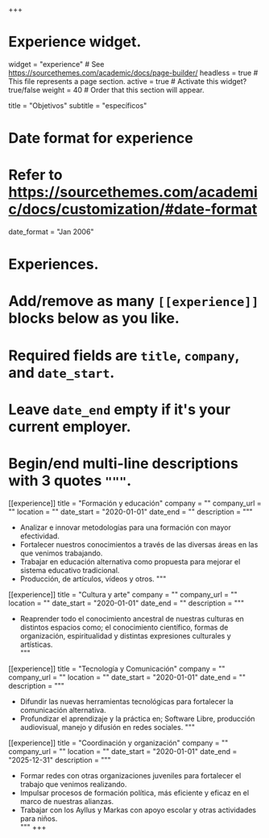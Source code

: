+++
# Experience widget.
widget = "experience"  # See https://sourcethemes.com/academic/docs/page-builder/
headless = true  # This file represents a page section.
active = true  # Activate this widget? true/false
weight = 40  # Order that this section will appear.

title = "Objetivos"
subtitle = "específicos"

# Date format for experience
#   Refer to https://sourcethemes.com/academic/docs/customization/#date-format
date_format = "Jan 2006"

# Experiences.
#   Add/remove as many `[[experience]]` blocks below as you like.
#   Required fields are `title`, `company`, and `date_start`.
#   Leave `date_end` empty if it's your current employer.
#   Begin/end multi-line descriptions with 3 quotes `"""`.
[[experience]]
  title = "Formación y educación"
  company = ""
  company_url = ""
  location = ""
  date_start = "2020-01-01"
  date_end = ""
  description = """
  * Analizar e innovar metodologías para una formación con mayor efectividad.
  * Fortalecer nuestros conocimientos a través de las diversas áreas en las que venimos
trabajando.
  * Trabajar en educación alternativa como propuesta para mejorar el sistema educativo
tradicional.
  * Producción, de artículos, vídeos y otros.
  """

[[experience]]
  title = "Cultura y arte"
  company = ""
  company_url = ""
  location = ""
  date_start = "2020-01-01"
  date_end = ""
  description = """
  * Reaprender todo el conocimiento ancestral de nuestras culturas en distintos espacios como; el conocimiento científico, formas de organización, espiritualidad y distintas expresiones culturales y artísticas.  
"""

[[experience]]
  title = "Tecnología y Comunicación"
  company = ""
  company_url = ""
  location = ""
  date_start = "2020-01-01"
  date_end = ""
  description = """
  * Difundir las nuevas herramientas tecnológicas para fortalecer la comunicación alternativa.
  * Profundizar el aprendizaje y la práctica en; Software Libre, producción audiovisual, manejo
y difusión en redes sociales.
"""

[[experience]]
  title = "Coordinación y organización"
  company = ""
  company_url = ""
  location = ""
  date_start = "2020-01-01"
  date_end = "2025-12-31"
  description = """
  * Formar redes con otras organizaciones juveniles para fortalecer el trabajo que venimos
realizando.
  * Impulsar procesos de formación política, más eficiente y eficaz en el marco de nuestras
alianzas.
  * Trabajar con los Ayllus y Markas con apoyo escolar y otras actividades para niños.   
"""
+++




